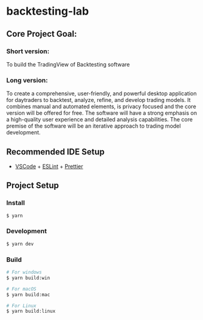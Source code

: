 # backtesting-lab

## Core Project Goal:

### Short version:

To build the TradingView of Backtesting software

### Long version:

To create a comprehensive, user-friendly, and powerful desktop application for daytraders to backtest, analyze, refine, and develop trading models. It combines manual and automated elements, is privacy focused and the core version will be offered for free. The software will have a strong emphasis on a high-quality user experience and detailed analysis capabilities. The core premise of the software will be an iterative approach to trading model development.

## Recommended IDE Setup

- [VSCode](https://code.visualstudio.com/) + [ESLint](https://marketplace.visualstudio.com/items?itemName=dbaeumer.vscode-eslint) + [Prettier](https://marketplace.visualstudio.com/items?itemName=esbenp.prettier-vscode)

## Project Setup

### Install

```bash
$ yarn
```

### Development

```bash
$ yarn dev
```

### Build

```bash
# For windows
$ yarn build:win

# For macOS
$ yarn build:mac

# For Linux
$ yarn build:linux
```
